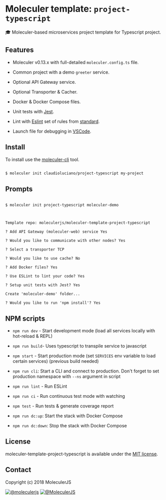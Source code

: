 # Moleculer template: `project-typescript`

  

:mortar_board: Moleculer-based microservices project template for Typescript project.

  

## Features

  

- Moleculer v0.13.x with full-detailed `moleculer.config.ts` file.

- Common project with a demo `greeter` service.

- Optional API Gateway service.

- Optional Transporter & Cacher.

- Docker & Docker Compose files.

- Unit tests with [Jest](http://facebook.github.io/jest/).

- Lint with [Eslint](https://github.com/eslint/eslint) set of rules from [standard](https://github.com/standard/standard).

- Launch file for debugging in [VSCode](https://code.visualstudio.com/).

  

## Install

  

To install use the [moleculer-cli](https://github.com/moleculerjs/moleculer-cli) tool.

  

```bash

$ moleculer init claudioluciano/project-typescript my-project

```

  

## Prompts

  

```

$ moleculer init project-typescript moleculer-demo

  

Template repo: moleculerjs/moleculer-template-project-typescript

? Add API Gateway (moleculer-web) service Yes

? Would you like to communicate with other nodes? Yes

? Select a transporter TCP

? Would you like to use cache? No

? Add Docker files? Yes

? Use ESLint to lint your code? Yes

? Setup unit tests with Jest? Yes

Create 'moleculer-demo' folder...

? Would you like to run 'npm install'? Yes

```

  

## NPM scripts

  

-  `npm run dev` - Start development mode (load all services locally with hot-reload & REPL)

-  `npm run build`- Uses typescript to transpile service to javascript

-  `npm start` - Start production mode (set `SERVICES` env variable to load certain services) (previous build needed)

-  `npm run cli`: Start a CLI and connect to production. Don't forget to set production namespace with `--ns` argument in script

-  `npm run lint` - Run ESLint

-  `npm run ci` - Run continuous test mode with watching

-  `npm test` - Run tests & generate coverage report

-  `npm run dc:up`: Start the stack with Docker Compose

-  `npm run dc:down`: Stop the stack with Docker Compose

  

## License

  

moleculer-template-project-typescript is available under the [MIT license](https://tldrlegal.com/license/mit-license).

  

## Contact

  

Copyright (c) 2018 MoleculerJS

  

[![@moleculerjs](https://img.shields.io/badge/github-moleculerjs-green.svg)](https://github.com/moleculerjs)  [![@MoleculerJS](https://img.shields.io/badge/twitter-MoleculerJS-blue.svg)](https://twitter.com/MoleculerJS)